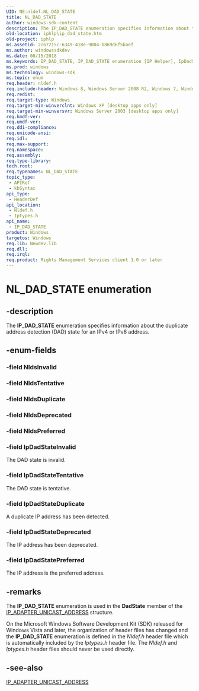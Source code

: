 ```yaml
---
UID: NE:nldef.NL_DAD_STATE
title: NL_DAD_STATE
author: windows-sdk-content
description: The IP_DAD_STATE enumeration specifies information about the duplicate address detection (DAD) state for an IPv4 or IPv6 address.
old-location: iphlp\ip_dad_state.htm
old-project: iphlp
ms.assetid: 2c67215c-6349-418e-9004-b869d6f5baef
ms.author: windowssdkdev
ms.date: 08/15/2018
ms.keywords: IP_DAD_STATE, IP_DAD_STATE enumeration [IP Helper], IpDadStateDeprecated, IpDadStateDuplicate, IpDadStateInvalid, IpDadStatePreferred, IpDadStateTentative, NL_DAD_STATE, iphlp.ip_dad_state, iptypes/IP_DAD_STATE, iptypes/IpDadStateDeprecated, iptypes/IpDadStateDuplicate, iptypes/IpDadStateInvalid, iptypes/IpDadStatePreferred, iptypes/IpDadStateTentative, nldef/IP_DAD_STATE, nldef/IpDadStateDeprecated, nldef/IpDadStateDuplicate, nldef/IpDadStateInvalid, nldef/IpDadStatePreferred, nldef/IpDadStateTentative
ms.prod: windows
ms.technology: windows-sdk
ms.topic: enum
req.header: nldef.h
req.include-header: Windows 8, Windows Server 2008 R2, Windows 7, Windows Server 2008  Windows Vista, Iphlpapi.h
req.redist: 
req.target-type: Windows
req.target-min-winverclnt: Windows XP [desktop apps only]
req.target-min-winversvr: Windows Server 2003 [desktop apps only]
req.kmdf-ver: 
req.umdf-ver: 
req.ddi-compliance: 
req.unicode-ansi: 
req.idl: 
req.max-support: 
req.namespace: 
req.assembly: 
req.type-library: 
tech.root: 
req.typenames: NL_DAD_STATE
topic_type:
 - APIRef
 - kbSyntax
api_type:
 - HeaderDef
api_location:
 - Nldef.h
 - Iptypes.h
api_name:
 - IP_DAD_STATE
product: Windows
targetos: Windows
req.lib: Newdev.lib
req.dll: 
req.irql: 
req.product: Rights Management Services client 1.0 or later
---
```


# NL_DAD_STATE enumeration


## -description


The <b>IP_DAD_STATE</b> enumeration specifies information about the duplicate address detection (DAD) state for an IPv4 or IPv6 address.


## -enum-fields




### -field NldsInvalid


### -field NldsTentative


### -field NldsDuplicate


### -field NldsDeprecated


### -field NldsPreferred


### -field IpDadStateInvalid

The DAD state is invalid.


### -field IpDadStateTentative

The DAD state is tentative.


### -field IpDadStateDuplicate

A duplicate IP address has been detected.


### -field IpDadStateDeprecated

The IP address has been deprecated.


### -field IpDadStatePreferred

The IP address is the preferred address.


## -remarks



The <b>IP_DAD_STATE</b> enumeration is used in the <b>DadState</b> member of the <a href="https://msdn.microsoft.com/65c3648c-89bd-417b-8a9b-feefa6149c4a">IP_ADAPTER_UNICAST_ADDRESS</a>  structure.

On the Microsoft Windows Software Development Kit (SDK) released for Windows Vista and later, the organization of header files has changed and the <b>IP_DAD_STATE</b> enumeration is defined in the <i>Nldef.h</i> header file which is automatically included by the <i>Iptypes.h</i> header file. The  <i>Nldef.h</i> and <i>Iptypes.h</i> header files should never be used directly.




## -see-also




<a href="https://msdn.microsoft.com/65c3648c-89bd-417b-8a9b-feefa6149c4a">IP_ADAPTER_UNICAST_ADDRESS</a>
 

 

